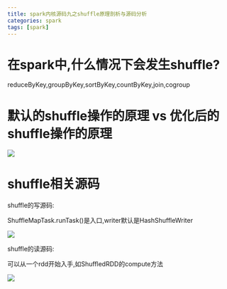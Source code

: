 ```yaml
---
title: spark内核源码九之shuffle原理剖析与源码分析
categories: spark  
tags: [spark]
---
```



# 在spark中,什么情况下会发生shuffle?

reduceByKey,groupByKey,sortByKey,countByKey,join,cogroup


# 默认的shuffle操作的原理 vs 优化后的shuffle操作的原理


![](http://ols7leonh.bkt.clouddn.com//assert/img/bigdata/spark从入门到精通_笔记/spark内核源码九之shuffle原理剖析与源码分析.png)



# shuffle相关源码

shuffle的写源码:

ShuffleMapTask.runTask()是入口,writer默认是HashShuffleWriter



![](http://ols7leonh.bkt.clouddn.com//assert/img/bigdata/spark从入门到精通_笔记/shuffle的IO写.png)



shuffle的读源码:

可以从一个rdd开始入手,如ShuffledRDD的compute方法

![](http://ols7leonh.bkt.clouddn.com//assert/img/bigdata/spark从入门到精通_笔记/shuffle的读.png)








